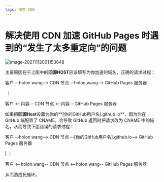 ```yaml
---
tags: 博客 CDN
---
```


# 解决使用 CDN 加速 GitHub Pages 时遇到的“发生了太多重定向”的问题

![image-20211112001153648](https://cdn.jsdelivr.net/gh/wholon/image@main/uPic/image-20211112001153648.png)

主要原因在于上图中的**回源HOST**应该填写为你加速的域名，正确的请求过程：

客户 --holon.wang--> CDN 节点 --holon.wang--> GitHub Pages 服务器

​																									｜

客户    <--内容--          CDN 节点	<--内容-- 		GitHub Pages 服务器



如果把**回源Host**设置为你的**[你的GitHub用户名].github.io**，因为你在 GitHub 端配置了 CNAME，会导致 GitHub 返回时把请求改为 CNAME 中的域名，从而导致下面错误的请求过程：

客户 --holon.wang--> CDN 节点 --[你的GitHub用户名].github.io--> GitHub Pages 服务器

|																												｜	

客户    <--holon.wang--          CDN 节点	<--holon.wang-- 		GitHub Pages 服务器

从而造成死循环。

